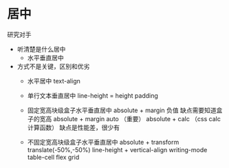 # 居中
研究对手
- 听清楚是什么居中
    - 水平垂直居中
- 方式不是关键，区别和优劣
    - 水平居中 text-align
    - 单行文本垂直居中 line-height = height  padding
    - 固定宽高块级盒子水平垂直居中  absolute + margin 负值
        缺点需要知道盒子的宽高
        absolute + margin auto （重要）
        absolute + calc  （css calc 计算函数） 缺点是性能差，很少有


    - 不固定宽高块级盒子水平垂直居中 
        absolute + transform  translate(-50%,-50%)
        line-height + vertical-align
        writing-mode
        table-cell
        flex
        grid


